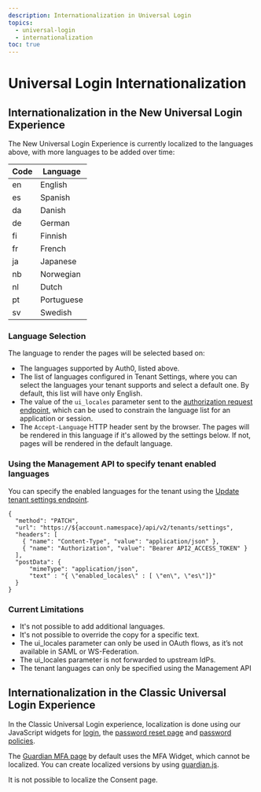 ```yaml
---
description: Internationalization in Universal Login
topics:
  - universal-login
  - internationalization
toc: true
---
```

# Universal Login Internationalization

## Internationalization in the New Universal Login Experience

The New Universal Login Experience is currently localized to the languages above, with more languages to be added over time:

| Code   | Language  |
|--------|-----------|
| en     | English   |
| es     | Spanish   |
| da     | Danish    |
| de     | German    |
| fi     | Finnish   |
| fr     | French    |
| ja     | Japanese  |
| nb     | Norwegian |
| nl     | Dutch     |
| pt     | Portuguese|
| sv     | Swedish   |

### Language Selection

The language to render the pages will be selected based on:

- The languages supported by Auth0, listed above.
- The list of languages configured in Tenant Settings, where you can select the languages your tenant supports and select a default one. By default, this list will have only English.
- The value of the `ui_locales` parameter sent to the [authorization request endpoint](https://openid.net/specs/openid-connect-core-1_0.html#AuthRequest), which can be used to constrain the language list for an application or session.
- The `Accept-Language` HTTP header sent by the browser. The pages will be rendered in this language if it's allowed by the settings below. If not, pages will be rendered in the default language.

### Using the Management API to specify tenant enabled languages

You can specify the enabled languages for the tenant using the [Update tenant settings endpoint](/api/management/v2#!/Tenants/patch_settings).

```har
{
  "method": "PATCH",
  "url": "https://${account.namespace}/api/v2/tenants/settings",
  "headers": [
    { "name": "Content-Type", "value": "application/json" },
    { "name": "Authorization", "value": "Bearer API2_ACCESS_TOKEN" }
  ],
  "postData": {
      "mimeType": "application/json",
      "text" : "{ \"enabled_locales\" : [ \"en\", \"es\"]}"
  }
}
```

### Current Limitations

- It's not possible to add additional languages.
- It's not possible to override the copy for a specific text.
- The ui_locales parameter can only be used in OAuth flows, as it’s not available in SAML or WS-Federation.
- The ui_locales parameter is not forwarded to upstream IdPs.
- The tenant languages can only be specified using the Management API

## Internationalization in the Classic Universal Login Experience

In the Classic Universal Login experience, localization is done using our JavaScript widgets for [login](/libraries/lock/v11/i18n), the [password reset page](/universal-login/password-reset) and [password policies](/i18n/password-options). 

The [Guardian MFA page](/universal-login/guardian) by default uses the MFA Widget, which cannot be localized. You can create localized versions by using [guardian.js](https://github.com/auth0/auth0-guardian.js).

It is not possible to localize the Consent page.
